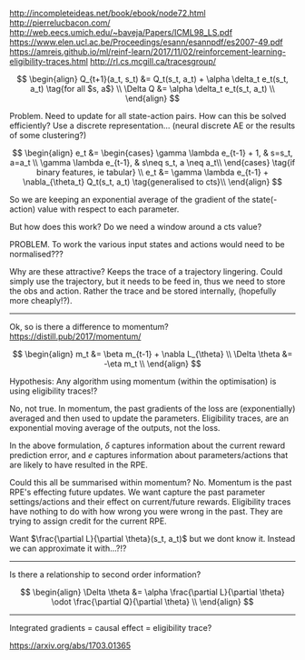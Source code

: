 http://incompleteideas.net/book/ebook/node72.html
http://pierrelucbacon.com/
http://web.eecs.umich.edu/~baveja/Papers/ICML98_LS.pdf
https://www.elen.ucl.ac.be/Proceedings/esann/esannpdf/es2007-49.pdf
https://amreis.github.io/ml/reinf-learn/2017/11/02/reinforcement-learning-eligibility-traces.html
http://rl.cs.mcgill.ca/tracesgroup/

$$
\begin{align}
Q_{t+1}(a_t, s_t) &= Q_t(s_t, a_t) + \alpha \delta_t e_t(s_t, a_t) \tag{for all $s, a$} \\
\Delta Q &= \alpha \delta_t e_t(s_t, a_t) \\
\end{align}
$$

Problem. Need to update for all state-action pairs. How can this be solved efficiently?
Use a discrete representation... (neural discrete AE or the results of some clustering?)


$$
\begin{align}
e_t &= \begin{cases}
\gamma \lambda e_{t-1} + 1, & s=s_t, a=a_t \\
\gamma \lambda e_{t-1}, & s\neq s_t, a \neq a_t\\
\end{cases} \tag{if binary features, ie tabular} \\
e_t &= \gamma \lambda e_{t-1} + \nabla_{\theta_t} Q_t(s_t, a_t) \tag{generalised to cts}\\
\end{align}
$$

So we are keeping an exponential average of the gradient of the state(-action) value with respect to each parameter.

But how does this work? Do we need a window around a cts value?

PROBLEM. To work the various input states and actions would need to be normalised???

Why are these attractive? Keeps the trace of a trajectory lingering. Could simply use the trajectory, but it needs to be feed in, thus we need to store the obs and action. Rather the trace and be stored internally, (hopefully more cheaply!?).

***

Ok, so is there a difference to momentum?
https://distill.pub/2017/momentum/

$$
\begin{align}
m_t &=  \beta m_{t-1} + \nabla L_{\theta} \\
\Delta \theta &= -\eta m_t \\
\end{align}
$$

Hypothesis: Any algorithm using momentum (within the optimisation) is using eligibility traces!?

No, not true. In momentum, the past gradients of the loss are (exponentially) averaged and then used to update the parameters. Eligibility traces, are an exponential moving average of the outputs, not the loss.


In the above formulation, $\delta$ captures information about the current reward prediction error, and $e$ captures information about parameters/actions that are likely to have resulted in the RPE.

Could this all be summarised within momentum? No. Momentum is the past RPE's effecting future updates. We want capture the past parameter settings/actions and their effect on current/future rewards. Eligibility traces have nothing to do with how wrong you were wrong in the past. They are trying to assign credit for the current RPE.

Want $\frac{\partial L}{\partial \theta}(s_t, a_t)$ but we dont know it. Instead we can approximate it with...?!?



***

Is there a relationship to second order information?

$$
\begin{align}
\Delta \theta &= \alpha \frac{\partial L}{\partial \theta} \odot \frac{\partial Q}{\partial \theta} \\
\end{align}
$$

***

Integrated gradients = causal effect = eligibility trace?

https://arxiv.org/abs/1703.01365
